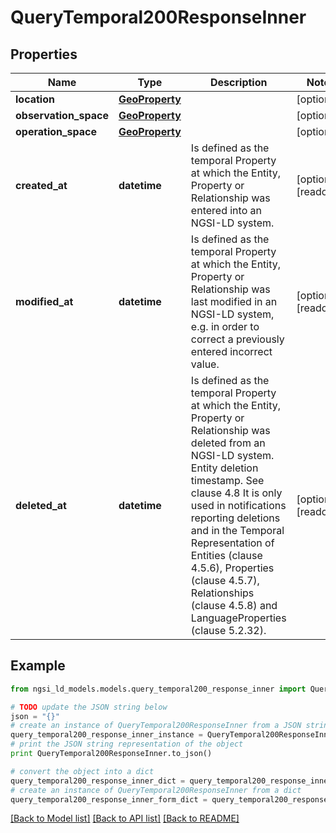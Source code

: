 # QueryTemporal200ResponseInner


## Properties
Name | Type | Description | Notes
------------ | ------------- | ------------- | -------------
**location** | [**GeoProperty**](GeoProperty.md) |  | [optional] 
**observation_space** | [**GeoProperty**](GeoProperty.md) |  | [optional] 
**operation_space** | [**GeoProperty**](GeoProperty.md) |  | [optional] 
**created_at** | **datetime** | Is defined as the temporal Property at which the Entity, Property or Relationship was entered into an NGSI-LD system.  | [optional] [readonly] 
**modified_at** | **datetime** | Is defined as the temporal Property at which the Entity, Property or Relationship was last modified in an NGSI-LD system, e.g. in order to correct a previously entered incorrect value.  | [optional] [readonly] 
**deleted_at** | **datetime** | Is defined as the temporal Property at which the Entity, Property or Relationship was deleted from an NGSI-LD system.  Entity deletion timestamp. See clause 4.8 It is only used in notifications reporting deletions and in the Temporal Representation of Entities (clause 4.5.6), Properties (clause 4.5.7), Relationships (clause 4.5.8) and LanguageProperties (clause 5.2.32).  | [optional] [readonly] 

## Example

```python
from ngsi_ld_models.models.query_temporal200_response_inner import QueryTemporal200ResponseInner

# TODO update the JSON string below
json = "{}"
# create an instance of QueryTemporal200ResponseInner from a JSON string
query_temporal200_response_inner_instance = QueryTemporal200ResponseInner.from_json(json)
# print the JSON string representation of the object
print QueryTemporal200ResponseInner.to_json()

# convert the object into a dict
query_temporal200_response_inner_dict = query_temporal200_response_inner_instance.to_dict()
# create an instance of QueryTemporal200ResponseInner from a dict
query_temporal200_response_inner_form_dict = query_temporal200_response_inner.from_dict(query_temporal200_response_inner_dict)
```
[[Back to Model list]](../README.md#documentation-for-models) [[Back to API list]](../README.md#documentation-for-api-endpoints) [[Back to README]](../README.md)


